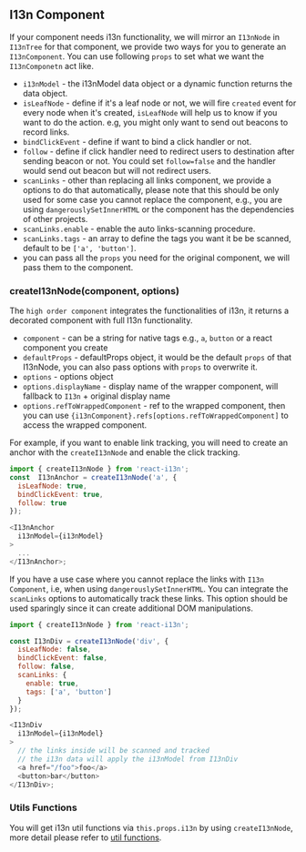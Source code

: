 ## I13n Component

If your component needs i13n functionality, we will mirror an `I13nNode` in `I13nTree` for that component, we provide two ways for you to generate an `I13nComponent`. You can use following `props` to set what we want the `I13nComponetn` act like.

- `i13nModel` - the i13nModel data object or a dynamic function returns the data object.
- `isLeafNode` - define if it's a leaf node or not, we will fire `created` event for every node when it's created, `isLeafNode` will help us to know if you want to do the action. e.g, you might only want to send out beacons to record links.
- `bindClickEvent` - define if want to bind a click handler or not.
- `follow` - define if click handler need to redirect users to destination after sending beacon or not. You could set `follow=false` and the handler would send out beacon but will not redirect users.
- `scanLinks` - other than replacing all links component, we provide a options to do that automatically, please note that this should be only used for some case you cannot replace the component, e.g., you are using `dangerouslySetInnerHTML` or the component has the dependencies of other projects.
- `scanLinks.enable` - enable the auto links-scanning procedure.
- `scanLinks.tags` - an array to define the tags you want it be be scanned, default to be `['a', 'button']`.
- you can pass all the `props` you need for the original component, we will pass them to the component.

### createI13nNode(component, options)

The `high order component` integrates the functionalities of i13n, it returns a decorated component with full I13n functionality.

- `component` - can be a string for native tags e.g., `a`, `button` or a react component you create
- `defaultProps` - defaultProps object, it would be the default `props` of that I13nNode, you can also pass options with `props` to overwrite it.
- `options` - options object
- `options.displayName` - display name of the wrapper component, will fallback to `I13n` + original display name
- `options.refToWrappedComponent` - ref to the wrapped component, then you can use `{i13nComponent}.refs[options.refToWrappedComponent]` to access the wrapped component.


For example, if you want to enable link tracking, you will need to create an anchor with the `createI13nNode` and enable the click tracking.

```js
import { createI13nNode } from 'react-i13n';
const  I13nAnchor = createI13nNode('a', {
  isLeafNode: true,
  bindClickEvent: true,
  follow: true
});

<I13nAnchor
  i13nModel={i13nModel}
>
  ...
</I13nAnchor>;
```

If you have a use case where you cannot replace the links with `I13n Component`, i.e, when using `dangerouslySetInnerHTML`. You can integrate the `scanLinks` options to automatically track these links. This option should be used sparingly since it can create additional DOM manipulations.

```js
import { createI13nNode } from 'react-i13n';

const I13nDiv = createI13nNode('div', {
  isLeafNode: false,
  bindClickEvent: false,
  follow: false,
  scanLinks: {
    enable: true,
    tags: ['a', 'button']
  }
});

<I13nDiv
  i13nModel={i13nModel}
>
  // the links inside will be scanned and tracked
  // the i13n data will apply the i13nModel from I13nDiv
  <a href="/foo">foo</a>
  <button>bar</button>
</I13nDiv>;
```

### Utils Functions

You will get i13n util functions via `this.props.i13n` by using `createI13nNode`, more detail please refer to [util functions](../guide/utilFunctions.md).
